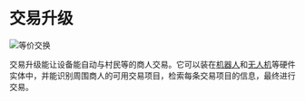 # 交易升级

![等价交换](oredict:oc:tradingUpgrade)

交易升级能让设备能自动与村民等的商人交易。它可以装在[机器人](../block/robot.md)和[无人机](drone.md)等硬件实体中，并能识别周围商人的可用交易项目，检索每条交易项目的信息，最终进行交易。
